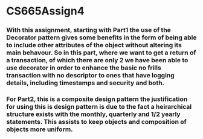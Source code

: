 # CS665Assign4 
### With this assignment, starting with Part1 the use of the Decorator pattern gives some benefits in the form of being able to include other attributes of the object without altering its main behavour.  So in this part, where we want to get a return of a transaction, of which there are only 2 we have been able to use decorator in order to enhance the basic no frills transaction with no descriptor to ones that have logging details, including timestamps and security and both. 
### For Part2, this is a composite design pattern the justification for using this is design pattern is due to the fact a heirarchical structure exists with the monthly, quarterly and 1/2 yearly statements. This assists to keep objects and composition of objects more uniform. 

